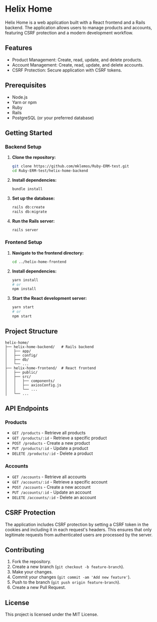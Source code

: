 
# Helix Home

Helix Home is a web application built with a React frontend and a Rails backend. The application allows users to manage products and accounts, featuring CSRF protection and a modern development workflow.

## Features

- Product Management: Create, read, update, and delete products.
- Account Management: Create, read, update, and delete accounts.
- CSRF Protection: Secure application with CSRF tokens.

## Prerequisites

- Node.js
- Yarn or npm
- Ruby
- Rails
- PostgreSQL (or your preferred database)

## Getting Started

### Backend Setup

1. **Clone the repository:**

   ```sh
   git clone https://github.com/mklemos/Ruby-ERM-test.git
   cd Ruby-ERM-test/helix-home-backend
   ```

2. **Install dependencies:**

   ```sh
   bundle install
   ```

3. **Set up the database:**

   ```sh
   rails db:create
   rails db:migrate
   ```

4. **Run the Rails server:**

   ```sh
   rails server
   ```

### Frontend Setup

1. **Navigate to the frontend directory:**

   ```sh
   cd ../helix-home-frontend
   ```

2. **Install dependencies:**

   ```sh
   yarn install
   # or
   npm install
   ```

3. **Start the React development server:**

   ```sh
   yarn start
   # or
   npm start
   ```

## Project Structure

```
helix-home/
├── helix-home-backend/   # Rails backend
│   ├── app/
│   ├── config/
│   ├── db/
│   └── ...
├── helix-home-frontend/  # React frontend
│   ├── public/
│   ├── src/
│   │   ├── components/
│   │   ├── axiosConfig.js
│   │   └── ...
│   └── ...
```

## API Endpoints

### Products

- `GET /products` - Retrieve all products
- `GET /products/:id` - Retrieve a specific product
- `POST /products` - Create a new product
- `PUT /products/:id` - Update a product
- `DELETE /products/:id` - Delete a product

### Accounts

- `GET /accounts` - Retrieve all accounts
- `GET /accounts/:id` - Retrieve a specific account
- `POST /accounts` - Create a new account
- `PUT /accounts/:id` - Update an account
- `DELETE /accounts/:id` - Delete an account

## CSRF Protection

The application includes CSRF protection by setting a CSRF token in the cookies and including it in each request's headers. This ensures that only legitimate requests from authenticated users are processed by the server.

## Contributing

1. Fork the repository.
2. Create a new branch (`git checkout -b feature-branch`).
3. Make your changes.
4. Commit your changes (`git commit -am 'Add new feature'`).
5. Push to the branch (`git push origin feature-branch`).
6. Create a new Pull Request.

## License

This project is licensed under the MIT License.
